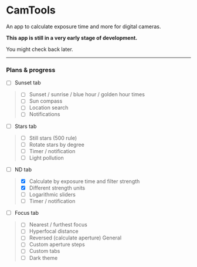 # CamTools

An app to calculate exposure time and more for digital cameras.

**This app is still in a very early stage of development.**

You might check back later.

-------
### Plans & progress

 - [ ] Sunset tab
> - [ ] Sunset / sunrise / blue hour / golden hour times
> - [ ] Sun compass
> - [ ] Location search
> - [ ] Notifications
- [ ] Stars tab
> - [ ] Still stars (500 rule)
> - [ ] Rotate stars by degree
> - [ ] Timer / notification
> - [ ] Light pollution
- [ ] ND tab
> - [x] Calculate by exposure time and filter strength
> - [x] Different strength units
> - [ ] Logarithmic sliders
> - [ ] Timer / notification
- [ ] Focus tab
> - [ ] Nearest / furthest focus
> - [ ] Hyperfocal distance
> - [ ] Reversed (calculate aperture)
General
> - [ ] Custom aperture steps
> - [ ] Custom tabs
> - [ ] Dark theme
